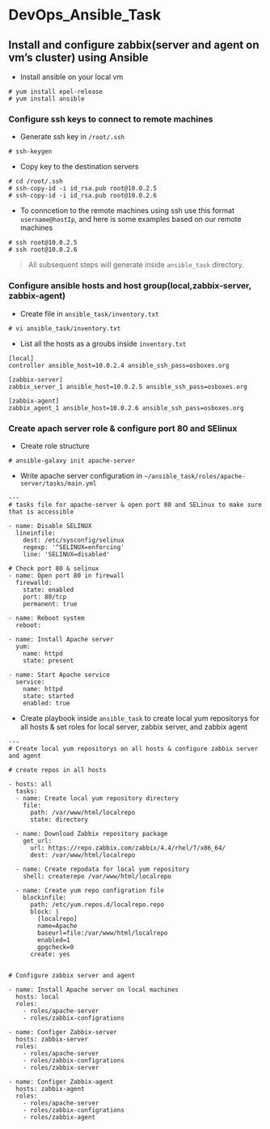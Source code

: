 # DevOps_Ansible_Task

## Install and configure zabbix(server and agent on vm’s cluster) using Ansible
* Install ansible on your local vm 
```
# yum install epel-release
# yum install ansible
```


### Configure ssh keys to connect to remote machines
- Generate ssh key in `/root/.ssh`
```
# ssh-keygen
```
- Copy key to the destination servers
```
# cd /root/.ssh
# ssh-copy-id -i id_rsa.pub root@10.0.2.5
# ssh-copy-id -i id_rsa.pub root@10.0.2.6
```
- To conncetion to the remote machines using ssh use this format `username@hostIp`, and here is some examples based on our remote machines
```
# ssh root@10.0.2.5
# ssh root@10.0.2.6
```
> All subsequent steps will generate inside `ansible_task` directory.

### Configure ansible hosts and host group(local,zabbix-server, zabbix-agent)
* Create file in `ansible_task/inventory.txt`
```
# vi ansible_task/inventory.txt
```
* List all the hosts as a groubs inside `inventory.txt`
```
[local]
controller ansible_host=10.0.2.4 ansible_ssh_pass=osboxes.org

[zabbix-server]
zabbix_server_1 ansible_host=10.0.2.5 ansible_ssh_pass=osboxes.org

[zabbix-agent]
zabbix_agent_1 ansible_host=10.0.2.6 ansible_ssh_pass=osboxes.org
```



### Create apach server role & configure port 80 and SElinux
- Create role structure
```
# ansible-galaxy init apache-server
```
- Write apache server configuration in `~/ansible_task/roles/apache-server/tasks/main.yml`
```
---
# tasks file for apache-server & open port 80 and SELinux to make sure that is accessible

- name: Disable SELINUX
  lineinfile:
    dest: /etc/sysconfig/selinux
    regexp: '^SELINUX=enforcing'
    line: 'SELINUX=disabled'
    
# Check port 80 & selinux
- name: Open port 80 in firewall
  firewalld:
    state: enabled
    port: 80/tcp
    permanent: true
    
- name: Reboot system
  reboot:

- name: Install Apache server
  yum:
    name: httpd
    state: present

- name: Start Apache service
  service:
    name: httpd
    state: started
    enabled: true
```

* Create playbook inside `ansible_task` to create local yum repositorys for all hosts & set roles for local server, zabbix server, and zabbix agent
```
---
# Create local yum repositorys on all hosts & configure zabbix server and agent

# create repos in all hosts

- hosts: all
  tasks:
  - name: Create local yum repository directory
    file:
      path: /var/www/html/localrepo
      state: directory

  - name: Download Zabbix repository package
    get_url:
      url: https://repo.zabbix.com/zabbix/4.4/rhel/7/x86_64/
      dest: /var/www/html/localrepo

  - name: Create repodata for local yum repository
    shell: createrepo /var/www/html/localrepo

  - name: Create yum repo configration file
    blockinfile:
      path: /etc/yum.repos.d/localrepo.repo
      block: |
        [localrepo]
        name=Apache
        baseurl=file:/var/www/html/localrepo
        enabled=1
        gpgcheck=0
      create: yes


# Configure zabbix server and agent

- name: Install Apache server on local machines
  hosts: local
  roles:
    - roles/apache-server
    - roles/zabbix-configrations

- name: Configer Zabbix-server
  hosts: zabbix-server
  roles:
    - roles/apache-server
    - roles/zabbix-configrations
    - roles/zabbix-server

- name: Configer Zabbix-agent
  hosts: zabbix-agent
  roles:
    - roles/apache-server
    - roles/zabbix-configrations
    - roles/zabbix-agent
```
